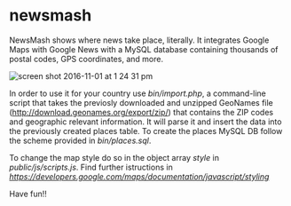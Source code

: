 # newsmash
NewsMash shows where news take place, literally.
It integrates Google Maps with Google News with a MySQL database containing thousands of postal codes, GPS coordinates, and more.

![screen shot 2016-11-01 at 1 24 31 pm](https://cloud.githubusercontent.com/assets/16562886/19889695/9f79b34c-a036-11e6-8a4d-e91eeb89dcc9.png)

In order to use it for your country use <i>bin/import.php</i>, a command-line script that takes the previosly downloaded and unzipped GeoNames file (http://download.geonames.org/export/zip/) that contains the ZIP codes and geographic relevant information.
It will parse it and insert the data into the previously created places table. To create the places MySQL DB follow the scheme provided in <i>bin/places.sql</i>.

To change the map style do so in the object array <i>style</i> in <i>public/js/scripts.js</i>.
Find further istructions in <i>https://developers.google.com/maps/documentation/javascript/styling</i>

Have fun!!
